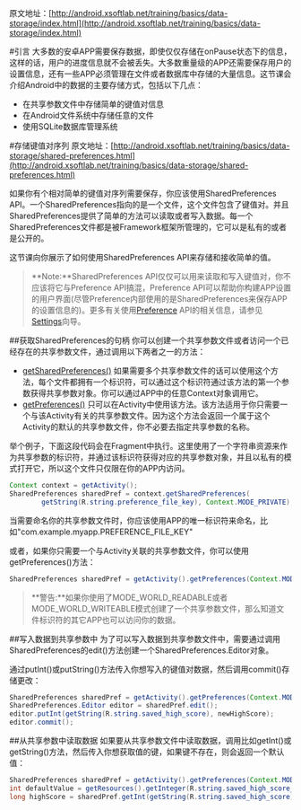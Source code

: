 原文地址：[http://android.xsoftlab.net/training/basics/data-storage/index.html](http://android.xsoftlab.net/training/basics/data-storage/index.html)

#引言
大多数的安卓APP需要保存数据，即使仅仅存储在onPause状态下的信息，这样的话，用户的进度信息就不会被丢失。大多数重量级的APP还需要保存用户的设置信息，还有一些APP必须管理在文件或者数据库中存储的大量信息。这节课会介绍Android中的数据的主要存储方式，包括以下几点：

- 在共享参数文件中存储简单的键值对信息
- 在Android文件系统中存储任意的文件
- 使用SQLite数据库管理系统

#存储键值对序列
原文地址：[http://android.xsoftlab.net/training/basics/data-storage/shared-preferences.html](http://android.xsoftlab.net/training/basics/data-storage/shared-preferences.html)

如果你有个相对简单的键值对序列需要保存，你应该使用SharedPreferences API。一个SharedPreferences指向的是一个文件，这个文件包含了键值对。并且SharedPreferences提供了简单的方法可以读取或者写入数据。每一个SharedPreferences文件都是被Framework框架所管理的，它可以是私有的或者是公开的。

这节课向你展示了如何使用SharedPreferences API来存储和接收简单的值。

> **Note:**SharedPreferences API仅仅可以用来读取和写入键值对，你不应该将它与Preference API搞混，Preference API可以帮助你构建APP设置的用户界面(尽管Preference内部使用的是SharedPreferences来保存APP的设置信息的)。更多有关使用[Preference](http://android.xsoftlab.net/reference/android/preference/Preference.html) API的相关信息，请参见[Settings](http://android.xsoftlab.net/guide/topics/ui/settings.html)向导。


##获取SharedPreferences的句柄
你可以创建一个共享参数文件或者访问一个已经存在的共享参数文件，通过调用以下两者之一的方法：

- [getSharedPreferences()](http://android.xsoftlab.net/reference/android/content/Context.html#getSharedPreferences(java.lang.String,%20int)) 如果需要多个共享参数文件的话可以使用这个方法，每个文件都拥有一个标识符，可以通过这个标识符通过该方法的第一个参数获得共享参数对象。你可以通过APP中的任意Context对象调用它。
- [getPreferences()](http://android.xsoftlab.net/reference/android/app/Activity.html#getPreferences(int)) 只可以在Activity中使用该方法。该方法适用于你只需要一个与该Activity有关的共享参数文件。因为这个方法会返回一个属于这个Activity的默认的共享参数文件，你不必要去指定共享参数的名称。

举个例子，下面这段代码会在Fragment中执行。这里使用了一个字符串资源来作为共享参数的标识符，并通过该标识符获得对应的共享参数对象，并且以私有的模式打开它，所以这个文件只仅限在你的APP内访问。
```java
Context context = getActivity();
SharedPreferences sharedPref = context.getSharedPreferences(
        getString(R.string.preference_file_key), Context.MODE_PRIVATE);
```

当需要命名你的共享参数文件时，你应该使用APP的唯一标识符来命名，比如"com.example.myapp.PREFERENCE_FILE_KEY"

或者，如果你只需要一个与Activity关联的共享参数文件，你可以使用getPreferences()方法：
```java
SharedPreferences sharedPref = getActivity().getPreferences(Context.MODE_PRIVATE);
```

> **警告:**如果你使用了MODE_WORLD_READABLE或者MODE_WORLD_WRITEABLE模式创建了一个共享参数文件，那么知道文件标识符的其它APP也可以访问你的数据。


##写入数据到共享参数中
为了可以写入数据到共享参数文件中，需要通过调用SharedPreferences的edit()方法创建一个SharedPreferences.Editor对象。

通过putInt()或putString()方法传入你想写入的键值对数据，然后调用commit()存储更改：
```java
SharedPreferences sharedPref = getActivity().getPreferences(Context.MODE_PRIVATE);
SharedPreferences.Editor editor = sharedPref.edit();
editor.putInt(getString(R.string.saved_high_score), newHighScore);
editor.commit();
```

##从共享参数中读取数据
如果要从共享参数文件中读取数据，调用比如getInt()或getString()方法，然后传入你想获取值的键，如果键不存在，则会返回一个默认值：
```java
SharedPreferences sharedPref = getActivity().getPreferences(Context.MODE_PRIVATE);
int defaultValue = getResources().getInteger(R.string.saved_high_score_default);
long highScore = sharedPref.getInt(getString(R.string.saved_high_score), defaultValue);
```